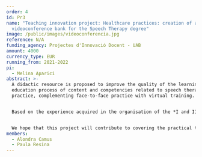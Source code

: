 ```yaml
---
order: 4
id: Pr3
name: "Teaching innovation project: Healthcare practices: creation of an online
  videoconference bank for the Speech Therapy degree"
image: /public/images/videoconferencia.jpg
reference: N/A
funding_agency: Projectes d'Innovació Docent - UAB
amount: 4000
currency_type: EUR
running_from: 2021-2022
pi:
  - Melina Aparici
abstract: >-
  A didactic resource is proposed to improve the quality of the learning and
  education process of content and competencies related to speech therapy
  practice, complementing face-to-face practice with virtual training. 


  Based on the experience acquired in the organisation of the *I and II Inter-University Online Conference on Speech Therapy Practice*, a related action is proposed, but sustainable in the medium and long term, which consists of the design and creation of a bank of videoconferences oriented towards practical healthcare training. The construction of this bank will be based on the information on areas of interest, self-perception of competences not named and formats considered practical, obtained from the students in these previous actions. 


  We hope that this project will contribute to covering the practical training needs of Speech Therapy students, a health qualification that requires a high level of practical training, providing them with a resource to (a) be able to face a critical mass of cases and practice their analysis according to diagnostic objectives, (b) have access to the explanation and application of techniques and intervention strategies that are little known or difficult to master, and (c) practice clinical reasoning on cases that are difficult to access, without the need for teachers and centers to intervene in a face-to-face manner.
members:
  - Alondra Camus
  - Paula Resina
---
```

